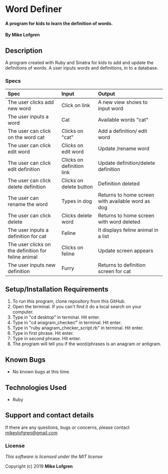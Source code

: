 # Word Definer

#### A program for kids to learn the definition of words.

#### By **Mike Lofgren**

## Description

A program created with Ruby and Sinatra for kids to add and update the definitions of words.
A user inputs words and definitions, in to a database.

### Specs
| Spec                                    | Input                            | Output                                    |
| :---------------------------------------| :------------------------------- | :---------------------------------------- |
| The user clicks add new word  |      Click on link                        | A new view shows to input word                                     |
| The user inputs a word       | Cat                             |Available words "cat"                            |
| The user can click on the word cat    | Clicks on "cat"                             |Add a definition/ edit word                         |
| The user can click edit word    | Clicks on edit word                             |Update /rename word                        |
| The user can click edit definition    | Clicks on definition link                             |Update definition/delete definition                     |
| The user can click delete definition    | Clicks on delete button                             |Definition deleted                     |
| The user can rename the word    | Types in dog                             |Returns to home screen with available word as dog                        |
| The user can click delete    | Clicks delete word                            |Returns to home screen with word deleted                       |
| The user inputs a definition for cat    | Feline                              |It displays feline animal in a list                          |
|  The user clicks on the definition for feline animal           | Clicks on feline                              |Update screen appears                             |
| The user inputs new definition    | Furry                             |Returns to definition screen for cat                          |



## Setup/Installation Requirements

1. To run this program, clone repository from this GitHub.
2. Open the terminal. If you can't find it do a local search on your computer.
3. Type in "cd desktop" in terminal. Hit enter.
4. Type in "cd anagram_checker/" in terminal. Hit enter.
5. Type in "ruby anagram_checker_script.rb" in terminal. Hit enter.
6. Type in first phrase. Hit enter.
7. Type in second phrase. Hit enter.
8. The program will tell you if the word/phrases is an anagram or antigram.

## Known Bugs
* No known bugs at this time.

## Technologies Used
  * Ruby

## Support and contact details

If there are any questions, bugs or concerns, please contact mikeylofgren@gmail.com

### License

*This software is licensed under the MIT license*

Copyright (c) 2019 **Mike Lofgren**
